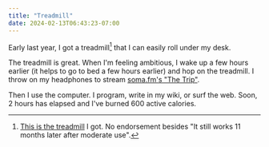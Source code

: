 ```yaml
---
title: "Treadmill"
date: 2024-02-13T06:43:23-07:00
---
```


Early last year, I got a treadmill[^thisone] that I can easily roll under my desk.

The treadmill is great. When I'm feeling ambitious, I wake up a few hours earlier (it helps to go to bed a few hours earlier) and hop on the treadmill. I throw on my headphones to stream [soma.fm's "The Trip"](https://somafm.com/thetrip/).

Then I use the computer. I program, write in my wiki, or surf the web. Soon, 2 hours has elapsed and I've burned 600 active calories.

[^thisone]: [This is the treadmill](https://www.amazon.com/RHYTHM-FUN-Treadmill-Folding-Portable/dp/B07V7F8QYK) I got. No endorsement besides "It still works 11 months later after moderate use".
